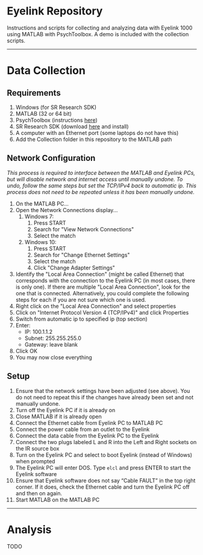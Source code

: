 # Eyelink Repository
Instructions and scripts for collecting and analyzing data with Eyelink 1000 using MATLAB with PsychToolbox. A demo is included with the collection scripts.

---

# Data Collection

## Requirements
1. Windows (for SR Research SDK)
1. MATLAB (32 or 64 bit)
1. PsychToolbox (instructions [here](http://psychtoolbox.org/download))
1. SR Research SDK (download [here](http://download.sr-support.com/displaysoftwarerelease/EyeLinkDevKit_Windows_1.11.5.zip) and install)
1. A computer with an Ethernet port (some laptops do not have this)
1. Add the Collection folder in this repository to the MATLAB path

## Network Configuration
*This process is required to interface between the MATLAB and Eyelink PCs, but will disable network and internet access until manually undone. To undo, follow the same steps but set the TCP/IPv4 back to automatic ip. This process does not need to be repeated unless it has been manually undone.*
1. On the MATLAB PC...
1. Open the Network Connections display...
    1. Windows 7:
        1. Press START
        1. Search for "View Network Connections"
        1. Select the match
    1. Windows 10:
        1. Press START
        1. Search for "Change Ethernet Settings"
        1. Select the match
        1. Click "Change Adapter Settings"
1. Identify the "Local Area Connection" (might be called Ethernet) that corresponds with the connection to the Eyelink PC (in most cases, there is only one). If there are multiple "Local Area Connection", look for the one that is connected. Alternatively, you could complete the following steps for each if you are not sure which one is used.
1. Right click on the "Local Area Connection" and select properties
1. Click on "Internet Protocol Version 4 (TCP/IPv4)" and click Properties
1. Switch from automatic ip to specified ip (top section)
1. Enter:
    * IP: 100.1.1.2
    * Subnet: 255.255.255.0
    * Gateway: leave blank
1. Click OK
1. You may now close everything

## Setup
1. Ensure that the network settings have been adjusted (see above). You do not need to repeat this if the changes have already been set and not manually undone.
1. Turn off the Eyelink PC if it is already on
1. Close MATLAB if it is already open
1. Connect the Ethernet cable from Eyelink PC to MATLAB PC
1. Connect the power cable from an outlet to the Eyelink
1. Connect the data cable from the Eyelink PC to the Eyelink
1. Connect the two plugs labeled L and R into the Left and Right sockets on the IR source box
1. Turn on the Eyelink PC and select to boot Eyelink (instead of Windows) when prompted
1. The Eyelink PC will enter DOS. Type `elcl` and press ENTER to start the Eyelink software
1. Ensure that Eyelink software does not say “Cable FAULT” in the top right corner. If it does, check the Ethernet cable and turn the Eyelink PC off and then on again.
1. Start MATLAB on the MATLAB PC

---

# Analysis

TODO

